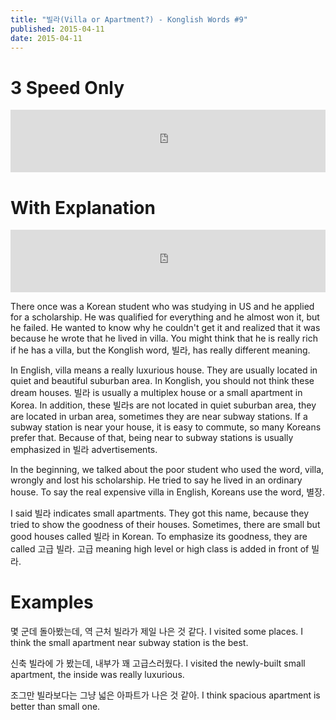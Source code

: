 ```yaml
---
title: "빌라(Villa or Apartment?) - Konglish Words #9"
published: 2015-04-11
date: 2015-04-11
---
```


#  3 Speed Only

<iframe id="audio_iframe" src="https://www.podbean.com/media/player/wqp7f-55371e/initByJs/1/auto/1?skin=10" width="100%" height="100" frameborder="0" scrolling="no"></iframe>

#  With Explanation

<iframe id="audio_iframe" src="https://www.podbean.com/media/player/z42sk-553721/initByJs/1/auto/1?skin=10" width="100%" height="100" frameborder="0" scrolling="no"></iframe>

There once was a Korean student who was studying in US and he applied for a scholarship. He was qualified for everything and he almost won it, but he failed. He wanted to know why he couldn't get it and realized that it was because he wrote that he lived in villa. You might think that he is really rich if he has a villa, but the Konglish word, 빌라, has really different meaning.

In English, villa means a really luxurious house. They are usually located in quiet and beautiful suburban area. In Konglish, you should not think these dream houses. 빌라 is usually a multiplex house or a small apartment in Korea. In addition, these 빌라s are not located in quiet suburban area, they are located in urban area, sometimes they are near subway stations. If a subway station is near your house, it is easy to commute, so many Koreans prefer that. Because of that, being near to subway stations is usually emphasized in 빌라 advertisements.

In the beginning, we talked about the poor student who used the word, villa, wrongly and lost his scholarship. He tried to say he lived in an ordinary house. To say the real expensive villa in English, Koreans use the word, 별장.

I said 빌라 indicates small apartments. They got this name, because they tried to show the goodness of their houses. Sometimes, there are small but good houses called 빌라 in Korean. To emphasize its goodness, they are called 고급 빌라. 고급 meaning high level or high class is added in front of 빌라.

#  Examples

몇 군데 돌아봤는데, 역 근처 빌라가 제일 나은 것 같다.
I visited some places. I think the small apartment near subway station is the best.

신축 빌라에 가 봤는데, 내부가 꽤 고급스러웠다.
I visited the newly-built small apartment, the inside was really luxurious.

조그만 빌라보다는 그냥 넓은 아파트가 나은 것 같아.
I think spacious apartment is better than small one.